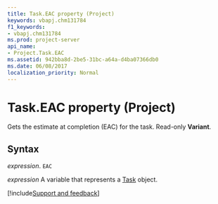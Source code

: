 ```yaml
---
title: Task.EAC property (Project)
keywords: vbapj.chm131784
f1_keywords:
- vbapj.chm131784
ms.prod: project-server
api_name:
- Project.Task.EAC
ms.assetid: 942bba8d-2be5-31bc-a64a-d4ba07366db0
ms.date: 06/08/2017
localization_priority: Normal
---
```



# Task.EAC property (Project)

Gets the estimate at completion (EAC) for the task. Read-only  **Variant**.


## Syntax

_expression_. `EAC`

_expression_ A variable that represents a [Task](./Project.Task.md) object.

[!include[Support and feedback](~/includes/feedback-boilerplate.md)]